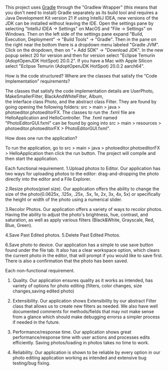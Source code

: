 This project uses [Gradle](https://gradle.org) through the "Gradlew Wrapper" (this means that you don't need to
install) Gradle separately as its build tool and requires a Java
Development Kit version 21 If using IntelliJ IDEA, new versions of the JDK can be installed without leaving the IDE.
Open the settings pane by selecting "IntelliJ IDEA -> Settings" on MacOS and "File -> Settings" on Windows. Then
on the left side of the settings pane expand "Build, Execution, Deployment" -> "Build Tools" -> "Gradle". Then in
the pane on the right near the bottom there is a dropdown menu labeled "Gradle JVM". Click on the dropdown, then on
"+ Add SDK" -> "Download JDK". In the new popup select 20 for version and then for version select
"Eclipse Temurin (AdoptOpenJDK HotSpot) 20.0.2". If you have a Mac with Apple Silicon select
"Eclipse Temurin (AdoptOpenJDK HotSpot) 20.0.2 aarch64".


How is the code structured? Where are the classes that satisfy the “Code Implementation” requirements?

The classes that satisfy the code implementation details are UserPhoto, MakeSmallerFilter, BlackAndWhiteFilter, Album,  
the interface class Photo, and the abstract class Filter.
They are found by going opening the following folders: src > main > java > photoeditor.photoeditorFX.
The classes to run the .fxml file are HelloApplication and HelloController. The .fxml named "PhotoEditorGUI.fxml" can 
be found by going into src > main > resources > photoeditor.photoeditorFX > PhotoEditorGUI.fxml".


How does one run the application?

To run the application, go to src > main > java > photoeditor.photoeditorFX > HelloApplication then click the run button.
The project will compile and then start the application.

Each functional requirement.
1.Upload photos to Editor. Our application has two ways for uploading photos to the editor: drag-and-dropping the photo directly into the editor and a File Explorer.

2.Resize photos(pixel size). Our application offers the ability to change the size of the photo(0.0625x, .125x, .25x, .5x, 1x, 2x, 3x, 4x, 5x) or specifically the height or width of the photo using a numerical slider.

3.Recolor Photos. Our application offers a variety of ways to recolor photos. Having the ability to adjust the photo's brightness, hue, contrast, and saturation, as well as apply various filters (Black&White, Grayscale, Red, Blue, Green).

4.Save Past Edited photos.
5.Delete Past Edited Photos.

6.Save photo to device. Our application has a simple to use save button found under the file tab. It also has a clear workspace option, which clears the current photo in the editor, that will prompt if you would like to save first. There is also a confirmation that the photo has been saved.

Each non-functional requirement. 

1. Quality. Our application ensures quality as it works as intended, has variety of options for photo editing (filters, color changes, size changes,saving edited photo)

2. Extensibility. Our application shows Extensibility by our abstract Filter class that allows us to create new filters as needed. We also have well documented comments for methods/fields that may not make sense from a glance which should make debugging errorss a simpler process if needed in the future.

3. Performance/response time. Our application shows great performance/response time with user actions and processes edits efficiently. Saving photos/loading in photos takes no time to work.

4. Reliability. Our application is shown to be reliable by every option in our photo editing application working as intended and extensive bug testing/bug fixing.
